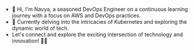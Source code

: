 - 👋 Hi, I'm Navya, a seasoned DevOps Engineer on a continuous learning journey with a focus on AWS and DevOps practices.
- 🌱 Currently delving into the intricacies of Kubernetes and exploring the dynamic world of tech.
- Let's connect and explore the exciting intersection of technology and innovation! 🚀🔗
<!--
**nguyenducc/nguyenducc** is a ✨ _special_ ✨ repository because its `README.md` (this file) appears on your GitHub profile.

Here are some ideas to get you started:

- 🔭 I’m currently working on ...
- 🌱 I’m currently learning ...
- 👯 I’m looking to collaborate on ...
- 🤔 I’m looking for help with ...
- 💬 Ask me about ...
- 📫 How to reach me: ...
- 😄 Pronouns: ...
- ⚡ Fun fact: ...
-->
